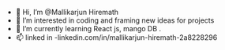 - 👋 Hi, I’m @Mallikarjun Hiremath
- 👀 I’m interested in coding and framing new ideas for projects
- 🌱 I’m currently learning React js, mango DB .
- 📫 linked in -linkedin.com/in/mallikarjun-hiremath-2a8228296


